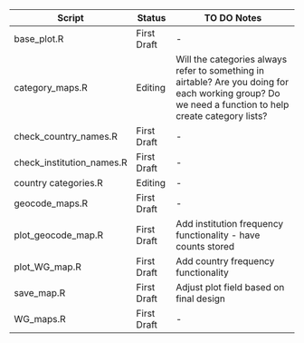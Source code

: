|Script | Status | TO DO Notes |
|-------|--------|-------|
| base_plot.R | First Draft | - | 
| category_maps.R | Editing | Will the categories always refer to something in airtable? Are you doing for each working group? Do we need a function to help create category lists? |
| check_country_names.R | First Draft | - |
| check_institution_names.R | First Draft | - |
| country categories.R | Editing | - |
| geocode_maps.R | First Draft | - |
| plot_geocode_map.R | First Draft |Add institution frequency functionality - have counts stored |
| plot_WG_map.R | First Draft | Add country frequency functionality |
| save_map.R | First Draft | Adjust plot field based on final design |
| WG_maps.R | First Draft | - |

